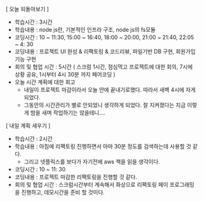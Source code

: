 [ 오늘 되돌아보기 ]

* 학습시간 : 3시간
* 학습내용 : node js란, 기본적인 인프라 구조, node js의 fs모듈
* 코딩시간 : 10 ~ 11:30, 15:00 ~ 16:40, 18:00 ~ 20:00, 21:00 ~ 21:40, 22:05 ~ 4: 30
* 코딩내용 : 프로젝트 UI 완성 & 리팩토링 & 코드리뷰, 파일기반 DB 구현, 회원가입기능 구현
* 회의 및 협업 시간 : 5시간 ( 스크럼 1시간, 점심먹고 프로젝트에 대한 회의, 7시에 상황 공유, 1시부터 4시 30분 까지 페어코딩 )
* 오늘 시간 계획에 대한 회고
	* 내일이 프로젝트 마감이라서 오늘 안에 끝내기로했다. 따라서 새벽 4시에 자게 되었다.
	* 그동안의 시간관리가 별로 안되었니 생각하게 되었다. 잘 지켜졌다는 지금 이렇게 밤을 새며 작업하기는 않을테니….


[ 내일 계획 세우기 ]

* 학습시간 : 2시간
* 학습내용 : 아침에 리팩토링 진행하면서 아마 30분 정도를 검색하는데 사용할 것 같다.
	* 그리고 넷플릭스를 보다가 자기전에 aws 책을 읽을 생각이다.
* 코딩시간 : 10 ~ 11: 30
* 코딩내용 : 프로젝트 마감한 리팩토링을 진행할 것 같다.
* 회의 및 협업 시간 : 스크럼시간부터 계속해서 화상으로 리팩토링 페이 프로그래밍을 진행하고, 데모시간을 준비 할 것이다.
